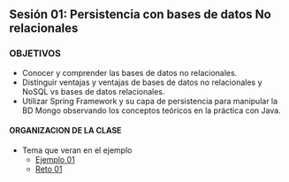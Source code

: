 
## Sesión 01: Persistencia con bases de datos No relacionales

### OBJETIVOS 

- Conocer y comprender las bases de datos no relacionales.
- Distinguir ventajas y ventajas de bases de datos no relacionales y NoSQL vs bases de datos relacionales.
- Utilizar Spring Framework y su capa de persistencia para manipular la BD Mongo observando los conceptos teóricos en la práctica con Java.


#### ORGANIZACION DE LA CLASE 

- Tema que veran en el ejemplo
	- [Ejemplo 01](Ejemplo-01)
	- [Reto 01](Reto-01)

